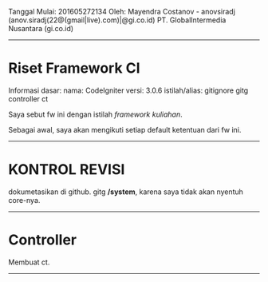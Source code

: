 Tanggal Mulai: 201605272134
Oleh: Mayendra Costanov - anovsiradj (anov.siradj(22@(gmail|live).com)|@gi.co.id)
PT. GlobalIntermedia Nusantara (gi.co.id)

---

# Riset Framework CI

Informasi dasar:
nama: CodeIgniter
versi: 3.0.6
istilah/alias:
	gitignore gitg
	controller ct

Saya sebut fw ini dengan istilah _framework kuliahan_.

Sebagai awal, saya akan mengikuti setiap default ketentuan dari fw ini.

---

# KONTROL REVISI

dokumetasikan di github. gitg __/system__, karena saya tidak akan nyentuh core-nya.

---

# Controller

Membuat ct.

---









